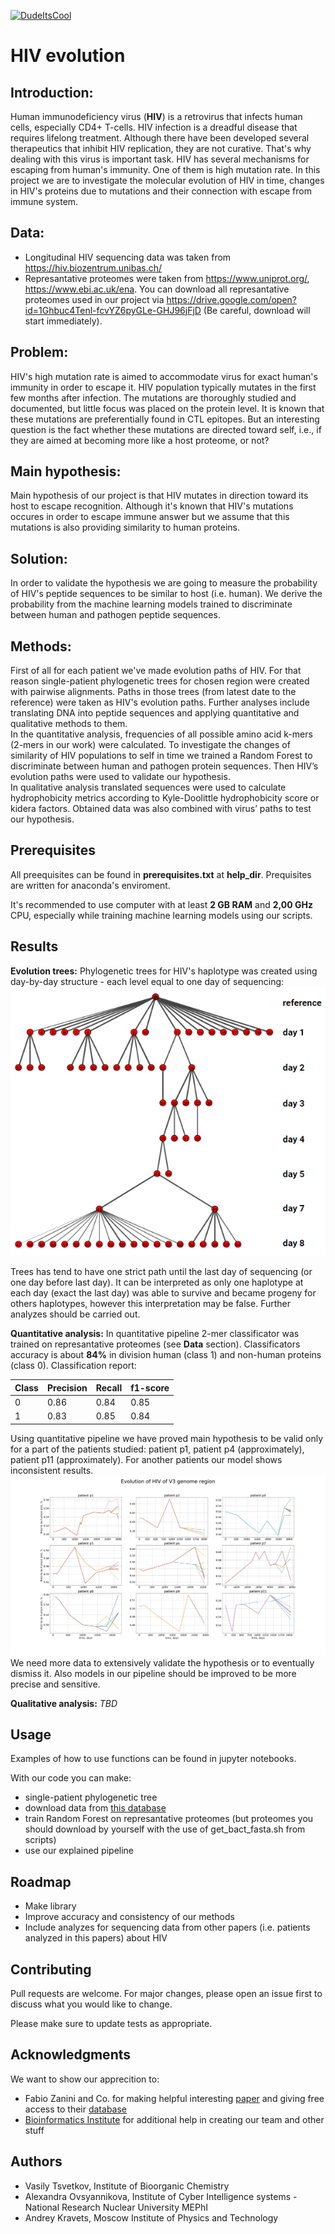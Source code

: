 [![DudeItsCool](https://static.tildacdn.com/tild6464-3064-4237-a433-383539613333/bi_logo.png)](https://bioinf.me/)

# HIV evolution

## Introduction:
Human immunodeficiency virus (**HIV**) is a retrovirus that infects human cells, especially CD4+ T-cells. HIV infection is a dreadful disease that requires lifelong treatment. Although there have been developed several therapeutics that inhibit HIV replication, they are not curative. That's why dealing with this virus is important task. HIV has several mechanisms for escaping from human's immunity. One of them is high mutation rate. In this project we are to investigate the molecular evolution of HIV in time, changes in HIV's proteins due to mutations and their connection with escape from immune system.

## Data:
* Longitudinal HIV sequencing data was taken from https://hiv.biozentrum.unibas.ch/  
* Represantative proteomes were taken from  https://www.uniprot.org/, https://www.ebi.ac.uk/ena. 
You can download all represantative proteomes used in our project via https://drive.google.com/open?id=1Ghbuc4Tenl-fcvYZ6pyGLe-GHJ96jFjD (Be careful, download will start immediately).

## Problem:
HIV's high mutation rate is aimed to accommodate virus for exact human's immunity in order to escape it. HIV population typically mutates in the first few months after infection. The mutations are thoroughly studied and documented, but little focus was placed on the protein level. It is known that these mutations are preferentially found in CTL epitopes. But an interesting question is the fact whether these mutations are directed toward self, i.e., if they are aimed at becoming more like a host proteome, or not?

## Main hypothesis:
Main hypothesis of our project is that HIV mutates in direction toward its host to escape recognition. Although it's known that HIV's mutations occures in order to escape immune answer but we assume that this mutations is also providing similarity to human proteins.  

## Solution:
In order to validate the hypothesis we are going to measure the probability of HIV's peptide sequences to be similar to host (i.e. human). We derive the probability from the machine learning models trained to discriminate between human and pathogen peptide sequences.

## Methods:
First of all for each patient we've made evolution paths of HIV. For that reason single-patient phylogenetic trees for chosen region were created with pairwise alignments. Paths in those trees (from latest date to the reference) were taken as HIV's evolution paths. Further analyses include translating DNA into peptide sequences and applying quantitative and qualitative methods to them.  
In the quantitative analysis, frequencies of all possible amino acid k-mers (2-mers in our work) were calculated. To investigate the changes of similarity of HIV populations to self in time we trained a Random Forest to discriminate between human and pathogen protein sequences. Then HIV’s evolution paths were used to validate our hypothesis.  
In qualitative analysis translated sequences were used to calculate hydrophobicity metrics according to Kyle-Doolittle hydrophobicity score or kidera factors. Obtained data was also combined with virus’ paths to test our hypothesis.  

## Prerequisites
All preequisites can be found in **prerequisites.txt** at **help_dir**. Prequisites are written for anaconda's enviroment.

It's recommended to use computer with at least **2 GB RAM** and **2,00 GHz** CPU, especially while training machine learning models using our scripts.

## Results

**Evolution trees:**
Phylogenetic trees for HIV's haplotype was created using day-by-day structure - each level equal to one day of sequencing:
![tree_illu](https://github.com/tsvvas/hiv_project/raw/dev_andrew_classification/results/examples/tree_example.png)

Trees has tend to have one strict path until the last day of sequencing (or one day before last day). It can be interpreted as only one haplotype at each day (exact the last day) was able to survive and became progeny for others haplotypes, however this interpretation may be false. Further analyzes should be carried out.

**Quantitative analysis:**
In quantitative pipeline 2-mer classificator was trained on represantative proteomes (see **Data** section). Classificators accuracy is about **84%** in division human (class 1) and non-human proteins (class 0). Classification report:

| Class | Precision | Recall | f1-score |
| ------------- | ------------- | ------------- | ------------- |
| 0 | 0.86 | 0.84 | 0.85 |
| 1 | 0.83 | 0.85 | 0.84 |

Using quantitative pipeline we have proved main hypothesis to be valid only for a part of the patients studied: patient p1, patient p4 (approximately), patient p11 (approximately). For another patients our model shows inconsistent results.
![2_mer_illu](https://github.com/tsvvas/hiv_project/raw/dev_andrew_classification/results/frequency_2_mer_plot/2_mer_plot.png)
We need more data to extensively validate the hypothesis or to eventually dismiss it. Also models in our pipeline should be improved to be more precise and sensitive.  

**Qualitative analysis:**
_TBD_

## Usage

Examples of how to use functions can be found in jupyter notebooks.  

With our code you can make:  

* single-patient phylogenetic tree
* download data from [this database](https://hiv.biozentrum.unibas.ch/)  
* train Random Forest on represantative proteomes (but proteomes you should download by yourself with the use of get_bact_fasta.sh from scripts)  
* use our explained pipeline  

## Roadmap

- Make library
- Improve accuracy and consistency of our methods
- Include analyzes for sequencing data from other papers (i.e. patients analyzed in this papers) about HIV

## Contributing
Pull requests are welcome. For major changes, please open an issue first to discuss what you would like to change.

Please make sure to update tests as appropriate.

## Acknowledgments
We want to show our apprecition to:
- Fabio Zanini and Co. for making helpful interesting [paper](https://elifesciences.org/articles/11282) and giving free access to their [database](https://hiv.biozentrum.unibas.ch)
- [Bioinformatics Institute](https://bioinf.me/en) for additional help in creating our team and other stuff

## Authors

- Vasily Tsvetkov, Institute of Bioorganic Chemistry
- Alexandra Ovsyannikova, Institute of Cyber Intelligence systems - National Research Nuclear University MEPhI
- Andrey Kravets, Moscow Institute of Physics and Technology
